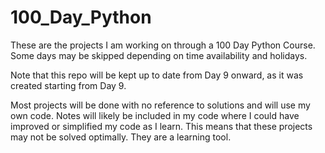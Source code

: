 # 100_Day_Python

These are the projects I am working on through a 100 Day Python Course. Some days may be skipped depending on
time availability and holidays.

Note that this repo will be kept up to date from Day 9 onward, as it was 
created starting from Day 9.

Most projects will be done with no reference to solutions and will use my own code. Notes will likely be included
in my code where I could have improved or simplified my code as I learn. This means that these projects may not
be solved optimally. They are a learning tool.

